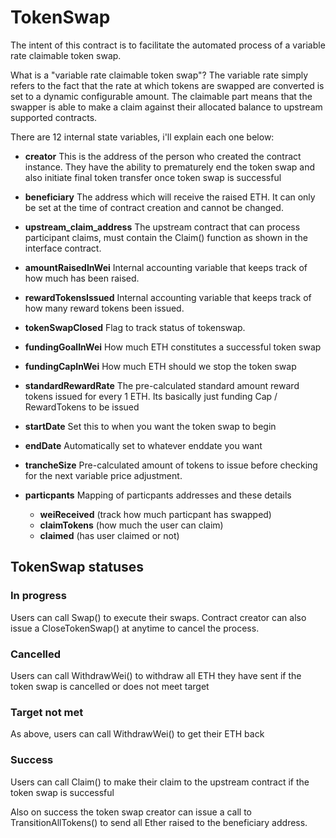 TokenSwap
===============================
The intent of this contract is to facilitate the automated process of a variable rate claimable token swap.

What is a "variable rate claimable token swap"?  The variable rate simply refers to the fact that the rate at which tokens are swapped are converted is set to a dynamic configurable amount. The claimable part means that the swapper is able to make a claim against their allocated balance to upstream supported contracts.

There are 12 internal state variables, i'll explain each one below:

* **creator**
This is the address of the person who created the contract instance.  They have the ability to prematurely end the token swap and also initiate final token transfer once token swap is successful

* **beneficiary**
The address which will receive the raised ETH. It can only be set at the time of contract creation and cannot be changed.

* **upstream_claim_address**
The upstream contract that can process participant claims, must contain the Claim() function as shown in the interface contract.

* **amountRaisedInWei**
Internal accounting variable that keeps track of how much has been raised.

* **rewardTokensIssued**
Internal accounting variable that keeps track of how many reward tokens been issued.

* **tokenSwapClosed**
Flag to track status of tokenswap.

* **fundingGoalInWei**
How much ETH constitutes a successful token swap

* **fundingCapInWei**
How much ETH should we stop the token swap

* **standardRewardRate**
The pre-calculated standard amount reward tokens issued for every 1 ETH. Its basically just funding Cap / RewardTokens to be issued

* **startDate**
Set this to when you want the token swap to begin

* **endDate**
Automatically set to whatever enddate you want

* **trancheSize**
Pre-calculated amount of tokens to issue before checking for the next variable price adjustment. 


* **particpants**
Mapping of particpants addresses and these details
	* **weiReceived** (track how much particpant has swapped)
	* **claimTokens** (how much the user can claim)
	* **claimed** (has user claimed or not)

## TokenSwap statuses
### In progress
Users can call Swap() to execute their swaps.  Contract creator can also issue a CloseTokenSwap() at anytime to cancel the process.

### Cancelled
Users can call WithdrawWei() to withdraw all ETH they have sent if the token swap is cancelled or does not meet target

### Target not met
As above, users can call WithdrawWei() to get their ETH back

### Success
Users can call Claim() to make their claim to the upstream contract if the token swap is successful

Also on success the token swap creator can issue a call to TransitionAllTokens() to send all Ether raised to the beneficiary address.